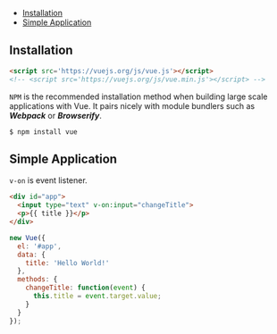 <!-- TOC orderedList:false -->

- [Installation](#installation)
- [Simple Application](#simple-application)

<!-- /TOC -->


## Installation

```html
<script src='https://vuejs.org/js/vue.js'></script>
<!-- <script src='https://vuejs.org/js/vue.min.js'></script> -->
```

`NPM` is the recommended installation method when building large scale applications with Vue. It pairs nicely with module bundlers such as ***Webpack*** or ***Browserify***.

`$ npm install vue`


## Simple Application

`v-on` is event listener.

```html
<div id="app">
  <input type="text" v-on:input="changeTitle">
  <p>{{ title }}</p>
</div>
```

```js
new Vue({
  el: '#app',
  data: {
    title: 'Hello World!'
  },
  methods: {
    changeTitle: function(event) {
      this.title = event.target.value;
    }
  }
});
```
